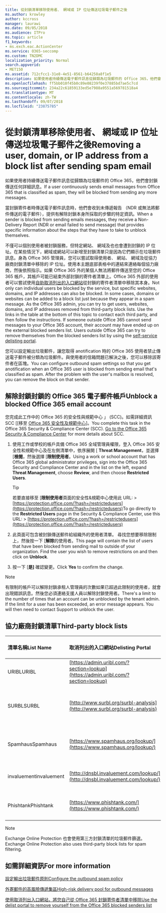 ```yaml
---
title: 從封鎖清單移除使用者、 網域或 IP 位址傳送垃圾電子郵件之後
ms.author: krowley
author: kccross
manager: laurawi
ms.date: 09/05/2018
ms.audience: ITPro
ms.topic: article
f1_keywords:
- ms.exch.eac.ActionCenter
ms.service: O365-seccomp
ms.custom: TN2DMC
localization_priority: Normal
search.appverid:
- MET150
ms.assetid: 712cfcc1-31e8-4e51-8561-b64258a8f1e5
description: 如果使用者持續傳送電子郵件訊息從歸類為垃圾郵件的 Office 365，他們會封鎖傳送任何詳細訊息。
ms.openlocfilehash: ff5bb010f45b0c89e08239f0e37885bd7ae5c7cd
ms.sourcegitcommit: 234a22c61859133ed5e7988a9551a569781518a4
ms.translationtype: MT
ms.contentlocale: zh-TW
ms.lasthandoff: 09/07/2018
ms.locfileid: "23875785"
---
```

# <a name="removing-a-user-domain-or-ip-address-from-a-block-list-after-sending-spam-email"></a><span data-ttu-id="f7d8f-103">從封鎖清單移除使用者、 網域或 IP 位址傳送垃圾電子郵件之後</span><span class="sxs-lookup"><span data-stu-id="f7d8f-103">Removing a user, domain, or IP address from a block list after sending spam email</span></span>

<span data-ttu-id="f7d8f-104">如果使用者持續傳送電子郵件訊息從歸類為垃圾郵件的 Office 365，他們會封鎖傳送任何詳細訊息。</span><span class="sxs-lookup"><span data-stu-id="f7d8f-104">If a user continuously sends email messages from Office 365 that is classified as spam, they will be blocked from sending any more messages.</span></span> 
  
<span data-ttu-id="f7d8f-105">當封鎖寄件者時傳送電子郵件訊息時，他們會收到未傳遞報告 （NDR 或無法將郵件傳送的電子郵件），提供有解除封鎖本身所採取的步驟的特定資訊。</span><span class="sxs-lookup"><span data-stu-id="f7d8f-105">When a sender is blocked from sending emails messages, they receive a Non-Delivery Report (NDR or email failed to send message) that provides specific information about the steps that they have to take to unblock themselves.</span></span>
  
<span data-ttu-id="f7d8f-p101">不僅可以個別使用者被封鎖服務，但特定網站、 網域及也也會遭到封鎖的 IP 位址。在某些情況下，網域或網站可以新增至封鎖清單只是因為它們顯示在垃圾郵件訊息。身為 Office 365 管理員，您可以嘗試取得使用者、 網站、 網域及從協力廠商封鎖清單中移除的 IP 位址。使用本主題底部表格中的連結來連絡每個協力廠商，然後依照指示。如果 Office 365 外的某個人無法將郵件傳送至您的 Office 365 帳戶，其帳戶可能已結束外部封鎖的寄件者清單上。Office 365 外部的使用者可以嘗試使用[自助取消列出的入口網站](https://technet.microsoft.com/library/mt661881%28v=exchg.150%29.aspx)從封鎖的寄件者清單中移除其本身。</span><span class="sxs-lookup"><span data-stu-id="f7d8f-p101">Not only can individual users be blocked by the service, but specific websites, domains, and IP addresses can also be blocked. In some cases, domains or websites can be added to a block list just because they appear in a spam message. As the Office 365 admin, you can try to get users, websites, domains, and IP addresses removed from third-party block lists. Use the links in the table at the bottom of this topic to contact each third party, and then follow the instructions. If someone outside Office 365 cannot send messages to your Office 365 account, their account may have ended up on the external blocked senders list. Users outside Office 365 can try to remove themselves from the blocked senders list by using the [self-service delisting portal](https://technet.microsoft.com/library/mt661881%28v=exchg.150%29.aspx).</span></span>
  
<span data-ttu-id="f7d8f-p102">您可以設定輸出垃圾郵件，讓您取得 anotification 時的 Office 365 使用者禁止傳送電子郵件被分類為垃圾郵件。與使用者的信箱問題已解決之後，您可以移除該寄件者在區塊。</span><span class="sxs-lookup"><span data-stu-id="f7d8f-p102">You can configure outbound spam settings so that you get anotification when an Office 365 user is blocked from sending email that's classified as spam. After the problem with the user's mailbox is resolved, you can remove the block on that sender.</span></span>
  
## <a name="unblock-a-blocked-office-365-email-account"></a><span data-ttu-id="f7d8f-114">解除封鎖封鎖的 Office 365 電子郵件帳戶</span><span class="sxs-lookup"><span data-stu-id="f7d8f-114">Unblock a blocked Office 365 email account</span></span>

<span data-ttu-id="f7d8f-p103">您完成此工作中的 Office 365 的安全性與規範中心 」 (SCC)。如需詳細資訊 SCC [[移至 [Office 365 安全性及規範中心](go-to-the-securitycompliance-center.md)]。</span><span class="sxs-lookup"><span data-stu-id="f7d8f-p103">You complete this task in the Office 365 Security & Compliance Center (SCC). [Go to the Office 365 Security & Compliance Center](go-to-the-securitycompliance-center.md) for more details about SCC.</span></span>

1. <span data-ttu-id="f7d8f-117">使用工作或學校的帳戶具備 Office 365 全域管理員權限，登入 Office 365 安全性和規範中心及在左側清單中，依序展開 [ **Threat Management**，並選擇 [**檢閱**，然後選擇 [**限制使用者**。</span><span class="sxs-lookup"><span data-stu-id="f7d8f-117">Using a work or school account that has Office 365 global administrator privileges, sign into the Office 365 Security and Compliance Center and in the list on the left, expand **Threat Management**, choose **Review**, and then choose **Restricted Users**.</span></span>
    
    > [!TIP]
    > <span data-ttu-id="f7d8f-118">若要直接移至 [**限制使用者**頁面的安全性&amp;規範中心使用此 URL: >[https://protection.office.com/?hash=/restrictedusers](https://protection.office.com/?hash=/restrictedusers)</span><span class="sxs-lookup"><span data-stu-id="f7d8f-118">To go directly to the **Restricted Users** page in the Security &amp; Compliance Center, use this URL: > [https://protection.office.com/?hash=/restrictedusers](https://protection.office.com/?hash=/restrictedusers)</span></span>

2. <span data-ttu-id="f7d8f-p104">此頁面可包含被封鎖傳送郵件給組織外的使用者清單。 尋找您想要移除限制上，然後按一下 [**解除**的使用者。</span><span class="sxs-lookup"><span data-stu-id="f7d8f-p104">This page will contain the list of users that have been blocked from sending mail to outside of your organization.  Find the user you wish to remove restrictions on and then click on **Unblock**.</span></span>

3. <span data-ttu-id="f7d8f-121">按一下 [**是]** 確認變更。</span><span class="sxs-lookup"><span data-stu-id="f7d8f-121">Click **Yes** to confirm the change.</span></span> 
    
> [!NOTE]
> <span data-ttu-id="f7d8f-p105">有限制的帳戶可以解除封鎖承租人管理員的次數如果已超過此限制的使用者，就會出現錯誤訊息。然後您必須連絡支援人員以解除封鎖使用者。</span><span class="sxs-lookup"><span data-stu-id="f7d8f-p105">There's a limit to the number of times that an account can be unblocked by the tenant admin. If the limit for a user has been exceeded, an error message appears. You will then need to contact Support to unblock the user.</span></span> 
  
## <a name="third-party-block-lists"></a><span data-ttu-id="f7d8f-124">協力廠商封鎖清單</span><span class="sxs-lookup"><span data-stu-id="f7d8f-124">Third-party block lists</span></span>

|<span data-ttu-id="f7d8f-125">**清單名稱**</span><span class="sxs-lookup"><span data-stu-id="f7d8f-125">**List Name**</span></span>|<span data-ttu-id="f7d8f-126">**取消列出的入口網站**</span><span class="sxs-lookup"><span data-stu-id="f7d8f-126">**Delisting Portal**</span></span>|<span data-ttu-id="f7d8f-127">**相關資訊**</span><span class="sxs-lookup"><span data-stu-id="f7d8f-127">**For more information**</span></span>|
|:-----|:-----|:-----|
|<span data-ttu-id="f7d8f-128">URIBL</span><span class="sxs-lookup"><span data-stu-id="f7d8f-128">URIBL</span></span>  <br/> |[https://admin.uribl.com/?section=lookup](https://admin.uribl.com/?section=lookup) <br/> |[<span data-ttu-id="f7d8f-129">URIBL 網站</span><span class="sxs-lookup"><span data-stu-id="f7d8f-129">URIBL website </span></span>](https://uribl.com/) <br/> |
|<span data-ttu-id="f7d8f-130">SURBL</span><span class="sxs-lookup"><span data-stu-id="f7d8f-130">SURBL</span></span>  <br/> |[http://www.surbl.org/surbl-analysis](http://www.surbl.org/surbl-analysis) <br/> |[<span data-ttu-id="f7d8f-131">SURBL URI 信譽資料簡介</span><span class="sxs-lookup"><span data-stu-id="f7d8f-131">Introducing SURBL URI reputation data</span></span>](http://www.surbl.org/) <br/> |
|<span data-ttu-id="f7d8f-132">Spamhaus</span><span class="sxs-lookup"><span data-stu-id="f7d8f-132">Spamhaus</span></span>  <br/> |[https://www.spamhaus.org/lookup/](https://www.spamhaus.org/lookup/) <br/> |[<span data-ttu-id="f7d8f-133">了解 DNSBL 篩選</span><span class="sxs-lookup"><span data-stu-id="f7d8f-133">Understanding DNSBL Filtering</span></span>](https://www.spamhaus.org/whitepapers/dnsbl_function/) <br/> |
|<span data-ttu-id="f7d8f-134">invaluement</span><span class="sxs-lookup"><span data-stu-id="f7d8f-134">invaluement</span></span>  <br/> |[http://dnsbl.invaluement.com/lookup/](http://dnsbl.invaluement.com/lookup/) <br/> |[<span data-ttu-id="f7d8f-135">invaluement 反垃圾郵件清單</span><span class="sxs-lookup"><span data-stu-id="f7d8f-135">invaluement anti-spam list</span></span>](http://dnsbl.invaluement.com/) <br/> |
|<span data-ttu-id="f7d8f-136">Phishtank</span><span class="sxs-lookup"><span data-stu-id="f7d8f-136">Phishtank</span></span>  <br/> |[https://www.phishtank.com/](https://www.phishtank.com/) <br/> |[<span data-ttu-id="f7d8f-137">PhishTank 常見問題集</span><span class="sxs-lookup"><span data-stu-id="f7d8f-137">PhishTank FAQ</span></span>](https://www.phishtank.com/faq.php) <br/> |
   
> [!NOTE]
> <span data-ttu-id="f7d8f-138">Exchange Online Protection 也會使用第三方封鎖清單的垃圾郵件篩選。</span><span class="sxs-lookup"><span data-stu-id="f7d8f-138">Exchange Online Protection also uses third-party block lists for spam filtering.</span></span> 
   
## <a name="for-more-information"></a><span data-ttu-id="f7d8f-139">如需詳細資訊</span><span class="sxs-lookup"><span data-stu-id="f7d8f-139">For more information</span></span>

[<span data-ttu-id="f7d8f-140">設定輸出垃圾郵件原則</span><span class="sxs-lookup"><span data-stu-id="f7d8f-140">Configure the outbound spam policy</span></span>](configure-the-outbound-spam-policy.md)
  
[<span data-ttu-id="f7d8f-141">外寄郵件的高風險傳遞集區</span><span class="sxs-lookup"><span data-stu-id="f7d8f-141">High-risk delivery pool for outbound messages</span></span>](high-risk-delivery-pool-for-outbound-messages.md)

[<span data-ttu-id="f7d8f-142">使用取消列出入口網站，將您自己從 Office 365 封鎖寄件者清單中移除</span><span class="sxs-lookup"><span data-stu-id="f7d8f-142">Use the delist portal to remove yourself from the Office 365 blocked senders list</span></span>](use-the-delist-portal-to-remove-yourself-from-the-office-365-blocked-senders-lis.md)
  

  

